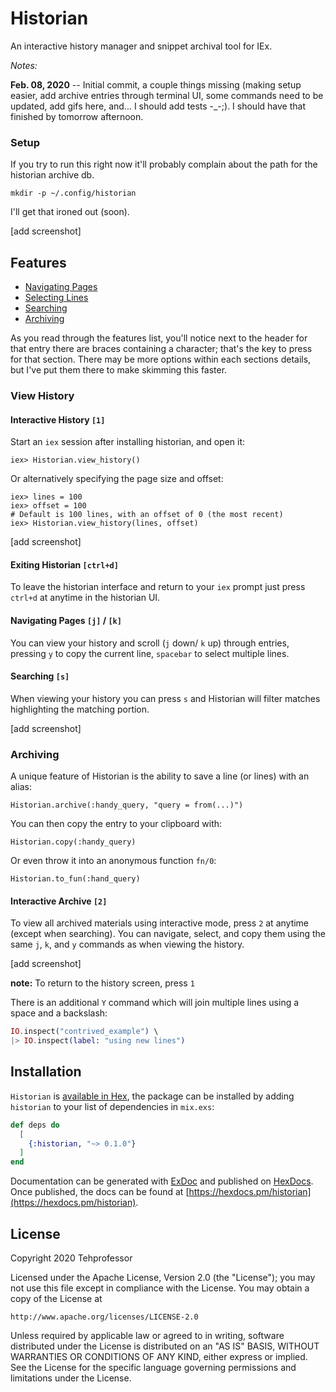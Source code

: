 # Historian

An interactive history manager and snippet archival tool for IEx.

_Notes:_

**Feb. 08, 2020** -- Initial commit, a couple things missing (making setup easier, add archive entries through terminal UI, some commands need to be updated, add gifs here, and... I should add tests -_-;). I should have that finished by tomorrow afternoon.

### Setup

If you try to run this right now it'll probably complain about the path for the historian archive db.

`mkdir -p ~/.config/historian`

I'll get that ironed out (soon).

[add screenshot]

## Features

- [Navigating Pages](#View_History)
- [Selecting Lines](#View_History)
- [Searching](#View_History)
- [Archiving](#View_History)

As you read through the features list, you'll notice next to the header for that entry there are braces containing a character; that's the key to press for that section. There may be more options within each sections details, but I've put them there to make skimming this faster.

### View History

#### Interactive History `[1]`

Start an `iex` session after installing historian, and open it:
```
iex> Historian.view_history()
```

Or alternatively specifying the page size and offset:

```
iex> lines = 100
iex> offset = 100
# Default is 100 lines, with an offset of 0 (the most recent)
iex> Historian.view_history(lines, offset)
```

[add screenshot]

#### Exiting Historian `[ctrl+d]`

To leave the historian interface and return to your `iex` prompt just press `ctrl+d` at anytime in the historian UI.

#### Navigating Pages `[j]` / `[k]`

You can view your history and scroll (`j` down/ `k` up) through entries, pressing `y` to copy the current line, `spacebar` to select multiple lines.

#### Searching `[s]`

When viewing your history you can press `s` and Historian will filter matches highlighting the matching portion.

[add screenshot]

### Archiving

A unique feature of Historian is the ability to save a line (or lines) with an alias:

`Historian.archive(:handy_query, "query = from(...)")`

You can then copy the entry to your clipboard with:

`Historian.copy(:handy_query)`

Or even throw it into an anonymous function `fn/0`:

`Historian.to_fun(:hand_query)`

#### Interactive Archive `[2]`

To view all archived materials using interactive mode, press `2` at anytime (except when searching). You can navigate, select, and copy them using the same `j`, `k`, and `y` commands as when viewing the history.

[add screenshot]

**note:** To return to the history screen, press `1`

There is an additional `Y` command which will join multiple lines using a space and a backslash:

```elixir
IO.inspect("contrived_example") \
|> IO.inspect(label: "using new lines")
```

## Installation

`Historian` is [available in Hex](https://hex.pm/docs/publish), the package can be installed
by adding `historian` to your list of dependencies in `mix.exs`:

```elixir
def deps do
  [
    {:historian, "~> 0.1.0"}
  ]
end
```

Documentation can be generated with [ExDoc](https://github.com/elixir-lang/ex_doc)
and published on [HexDocs](https://hexdocs.pm). Once published, the docs can
be found at [https://hexdocs.pm/historian](https://hexdocs.pm/historian).

## License

Copyright 2020 Tehprofessor

Licensed under the Apache License, Version 2.0 (the "License"); you may not use this file except in compliance with the License. You may obtain a copy of the License at

    http://www.apache.org/licenses/LICENSE-2.0

Unless required by applicable law or agreed to in writing, software distributed under the License is distributed on an "AS IS" BASIS, WITHOUT WARRANTIES OR CONDITIONS OF ANY KIND, either express or implied. See the License for the specific language governing permissions and limitations under the License.
